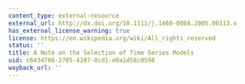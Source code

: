 ```yaml
---
content_type: external-resource
external_url: http://dx.doi.org/10.1111/j.1468-0084.2005.00113.x
has_external_license_warning: true
license: https://en.wikipedia.org/wiki/All_rights_reserved
status: ''
title: A Note on the Selection of Time Series Models
uid: c6434706-2705-4207-8cd1-e0a1d58c0598
wayback_url: ''
---
```


